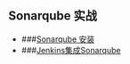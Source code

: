 ## Sonarqube 实战

- ###[Sonarqube 安装](book/install.md)
- ###[Jenkins集成Sonarqube](book/jenkinsForSonarQube.md)